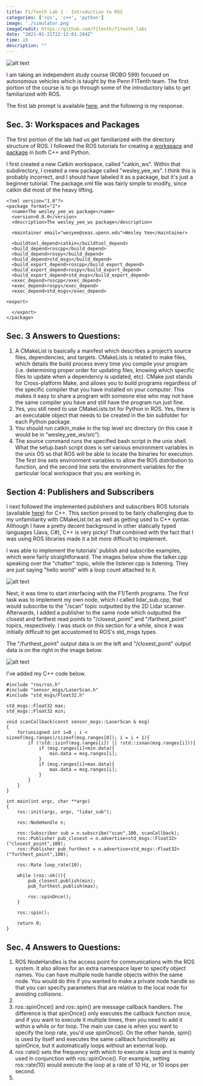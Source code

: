```yaml
---
title: F1/Tenth Lab 1 - Introduction to ROS
categories: ['ros', 'c++', 'python']
image: './simulator.png'
imageCredit: https://github.com/f1tenth/f1tenth_labs
date: "2021-01-21T22:12:03.284Z"
time: 10
description: ""
---
```


![alt text](./simulator.png)

I am taking an independent study course (ROBO 599) focused on autonomous vehicles which is taught by the Penn F1Tenth team. The first portion of the course is to go through some of the introductory labs to get familiarized with ROS.

The first lab prompt is available <a href="https://drive.google.com/file/d/1p-XJmLWq6MfYiHIBPVSEkmM_7eD2a-f9/view">here</a>, and the following is my response.

Sec. 3: Workspaces and Packages
--------------------------
The first portion of the lab had us get familiarized with the directory structure of ROS. I followed the ROS tutorials for creating a <a href="http://wiki.ros.org/catkin/Tutorials/create_a_workspace">workspace</a> and <a href="http://wiki.ros.org/ROS/Tutorials/CreatingPackage">package</a>  in both C++ and Python.

I first created a new Catkin workspace, called "catkin_ws". Within that subdirectory, I created a new package called "wesley_yee_ws". I think this is probably incorrect, and I should have labeled it as a package, but it's just a beginner tutorial. The package.xml file was fairly simple to modify, since catkin did most of the heavy lifting. 

```
<?xml version="1.0"?>
<package format="2">
  <name>The wesley_yee_ws package</name>
  <version>0.0.0</version>
  <description>The wesley_yee_ws package</description>

  <maintainer email="wesyee@seas.upenn.edu">Wesley Yee</maintainer>

  <buildtool_depend>catkin</buildtool_depend>
  <build_depend>roscpp</build_depend>
  <build_depend>rospy</build_depend>
  <build_depend>std_msgs</build_depend>
  <build_export_depend>roscpp</build_export_depend>
  <build_export_depend>rospy</build_export_depend>
  <build_export_depend>std_msgs</build_export_depend>
  <exec_depend>roscpp</exec_depend>
  <exec_depend>rospy</exec_depend>
  <exec_depend>std_msgs</exec_depend>

<export>

  </export>
</package>

```
Sec. 3 Answers to Questions:
--------------------------
1. A CMakeList is basically a manifest which describes a project’s source files, dependencies, and targets. CMakeLists is related to make files, which details the build process every time you compile your program (i.e. determining proper order for updating files, knowing which specific files to update when a dependency is updated, etc). CMake just stands for Cross-platform Make, and allows you to build programs regardless of the specific compiler that you have installed on your computer. This makes it easy to share a program with someone else who may not have the same compiler you have and still have the program run just fine.
2. Yes, you still need to use CMakeLists.txt for Python in ROS. Yes, there is an executable object that needs to be created in the bin subfolder for each Python package.
3. You should run catkin_make in the top level src directory (in this case it would be in  “wesley_yee_ws/src”).
4. The source command runs the specified bash script in the unix shell. What the setup.bash script does is set various environment variables in the unix OS so that ROS will be able to locate the binaries for execution. The first line sets environment variables to allow the ROS distribution to function, and the second line sets the environment variables for the particular local workspace that you are working in.

Section 4: Publishers and Subscribers
--------------------------
I next followed the implemented publishers and subscribers ROS tutorials (available <a href="http://wiki.ros.org/ROS/Tutorials/WritingPublisherSubscriber%28c%2B%2B%29">here</a>) for C++. This section proved to be fairly challenging due to my unfamiliarity with CMakeList.txt as well as getting used to C++ syntax. Although I have a pretty decent background in other statically typed languages (Java, C#), C++ is very picky! That combined with the fact that I was using ROS libraries made it a bit more difficult to implement.

I was able to implement the tutorials' publish and subscribe examples, which were fairly straightforward. The images below show the talker.cpp speaking over the "chatter" topic, while the listener.cpp is listening. They are just saying "hello world" with a loop count attached to it.

![alt text](./talkerlistener.png)

Next, it was time to start interfacing with the F1/Tenth programs. The first task was to implement my own node, which I called lidar\_sub.cpp, that would subscribe to the "/scan" topic outputted by the 2D Lidar scanner. Afterwards, I added a publisher to the same node which outputted the closest and farthest read points to "/closest\_point" and "/farthest\_point" topics, respectively. I was stuck on this section for a while, since it was initially difficult to get accustomed to ROS's std\_msgs types. 

The "/furthest\_point" output data is on the left and "/closest\_point" output data is on the right in the image below.

![alt text](./lidar_sub_node.png)

I've added my C++ code below.

```
#include "ros/ros.h"
#include "sensor_msgs/LaserScan.h"
#include "std_msgs/Float32.h"

std_msgs::Float32 max;
std_msgs::Float32 min;

void scanCallback(const sensor_msgs::LaserScan & msg)
{	
    for(unsigned int i=0 ; i < sizeof(msg.ranges)/sizeof(msg.ranges[0]); i = i + 1){
		if (!std::isinf(msg.ranges[i]) || !std::isnan(msg.ranges[i])){
			if (msg.ranges[i]<min.data){
				min.data = msg.ranges[i];
			}
			if (msg.ranges[i]>max.data){
				max.data = msg.ranges[i];
			}
		}
    }    
}

int main(int argc, char **argv)
{
    ros::init(argc, argv, "lidar_sub");

    ros::NodeHandle n;
    
	ros::Subscriber sub = n.subscribe("scan",100, scanCallback);
	ros::Publisher pub_closest = n.advertise<std_msgs::Float32>("closest_point",100);
	ros::Publisher pub_furthest = n.advertise<std_msgs::Float32>("furthest_point",100);
	
	ros::Rate loop_rate(10);
	
    while (ros::ok()){
    	pub_closest.publish(min);
    	pub_furthest.publish(max);
    	
    	ros::spinOnce();
    }
    
    ros::spin();
        
    return 0;
}

```
Sec. 4 Answers to Questions:
--------------------------
1. ROS NodeHandles is the access point for communications with the ROS system. It also allows for an extra namespace layer to specify object names. You can have multiple node handle objects within the same node. You would do this if you wanted to make a private node handle so that you can specify parameters that are relative to the local node for avoiding collisions.
2. 
3. ros::spinOnce() and ros::spin() are message callback handlers. The difference is that spinOnce() only executes the callback function once, and if you want to execute it multiple times, then you need to add it within a while or for loop. The main use case is when you want to specify the loop rate, you'd use spinOnce(). On the other hande, spin() is used by itself and executes the same callback functionality as spinOnce, but it automatically loops without an external loop.
4. ros::rate() sets the frequency with which to execute a loop and is mainly used in conjunction with ros::spinOnce(). For example, setting ros::rate(10) would execute the loop at a rate of 10 Hz, or 10 loops per second.
5. 

